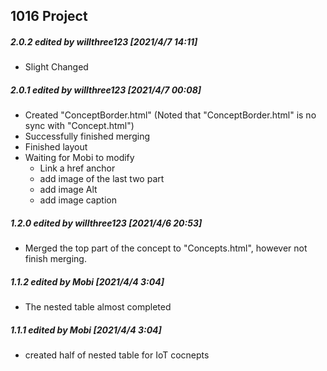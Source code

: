 ## 1016 Project

##### 2.0.2 edited by willthree123 [2021/4/7 14:11]

- Slight Changed

##### 2.0.1 edited by willthree123 [2021/4/7 00:08]

- Created "ConceptBorder.html"
	(Noted that "ConceptBorder.html" is no sync with "Concept.html")
- Successfully finished merging
- Finished layout
- Waiting for Mobi to modify
	- Link a href anchor
	- add image of the last two part
	- add image Alt
	- add image caption

##### 1.2.0 edited by willthree123 [2021/4/6 20:53]

- Merged the top part of the concept to "Concepts.html", however not finish merging.

##### 1.1.2 edited by Mobi [2021/4/4 3:04]

- The nested table almost completed

##### 1.1.1 edited by Mobi [2021/4/4 3:04]

- created half of nested table for IoT cocnepts





